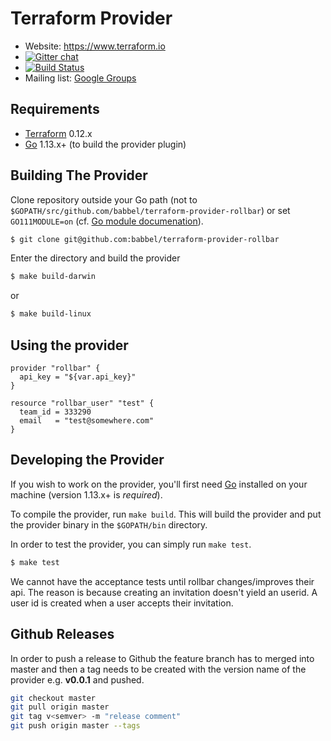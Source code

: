 Terraform Provider
==================

- Website: https://www.terraform.io
- [![Gitter chat](https://badges.gitter.im/hashicorp-terraform/Lobby.png)](https://gitter.im/hashicorp-terraform/Lobby)
- [![Build Status](https://travis-ci.org/babbel/terraform-provider-rollbar.svg?branch=master)](https://travis-ci.org/babbel/terraform-provider-rollbar)
- Mailing list: [Google Groups](http://groups.google.com/group/terraform-tool)

Requirements
------------

- [Terraform](https://www.terraform.io/downloads.html) 0.12.x
- [Go](https://golang.org/doc/install) 1.13.x+ (to build the provider plugin)

Building The Provider
---------------------
Clone repository outside your Go path (not to `$GOPATH/src/github.com/babbel/terraform-provider-rollbar`)
or set `GO111MODULE=on` (cf. [Go module documenation](https://github.com/golang/go/wiki/Modules#daily-workflow)).

```sh
$ git clone git@github.com:babbel/terraform-provider-rollbar
```

Enter the directory and build the provider

```sh
$ make build-darwin
```

or

```sh
$ make build-linux
```

Using the provider
----------------------

```hcl
provider "rollbar" {
  api_key = "${var.api_key}"
}

resource "rollbar_user" "test" {
  team_id = 333290
  email   = "test@somewhere.com"
}
```

Developing the Provider
---------------------------

If you wish to work on the provider, you'll first need [Go](http://www.golang.org) installed on your machine (version 1.13.x+ is *required*).

To compile the provider, run `make build`. This will build the provider and put the provider binary in the `$GOPATH/bin` directory.

In order to test the provider, you can simply run `make test`.

```sh
$ make test
```

We cannot have the acceptance tests until rollbar changes/improves their api.
The reason is because creating an invitation doesn't yield an userid.
A user id is created when a user accepts their invitation.

Github Releases
---------------------------
In order to push a release to Github the feature branch has to merged into master and then a tag needs to be created with the version name of the provider e.g. **v0.0.1** and pushed.

```sh
git checkout master
git pull origin master
git tag v<semver> -m "release comment"
git push origin master --tags
```
